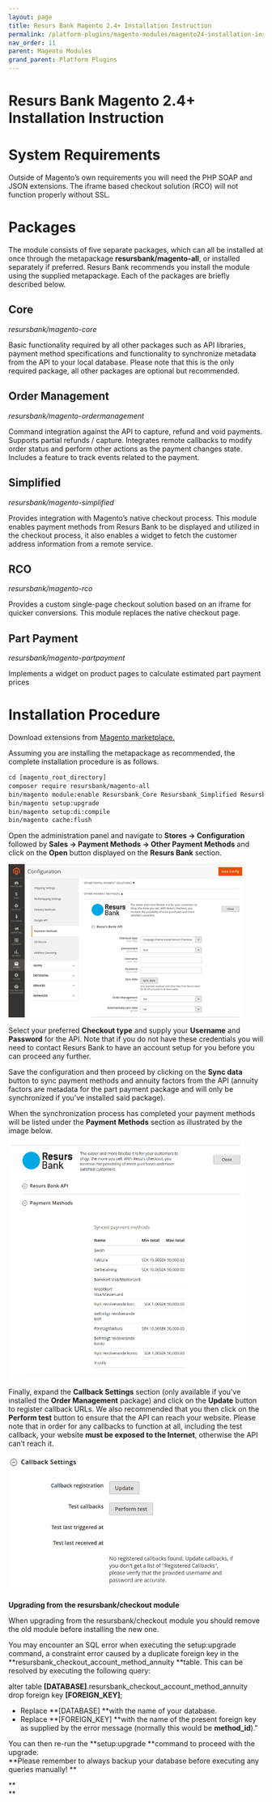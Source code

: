 ```yaml
---
layout: page
title: Resurs Bank Magento 2.4+ Installation Instruction
permalink: /platform-plugins/magento-modules/magento24-installation-instruction/
nav_order: 11
parent: Magento Modules
grand_parent: Platform Plugins
---
```


# Resurs Bank Magento 2.4+ Installation Instruction 

# System Requirements
Outside of Magento’s own requirements you will need the PHP SOAP and
JSON extensions. The iframe based checkout solution (RCO) will not
function properly without SSL.

# Packages
The module consists of five separate packages, which can all be
installed at once through the metapackage **resursbank/magento-all**, or
installed separately if preferred. Resurs Bank recommends you install
the module using the supplied metapackage. Each of the packages are
briefly described below.

## Core
*resursbank/magento-core*

Basic functionality required by all other packages such as API
libraries, payment method specifications and functionality to
synchronize metadata from the API to your local database. Please note
that this is the only required package, all other packages are optional
but recommended.

## Order Management
*resursbank/magento-ordermanagement*

Command integration against the API to capture, refund and void
payments. Supports partial refunds / capture. Integrates remote
callbacks to modify order status and perform other actions as the
payment changes state. Includes a feature to track events related to the
payment.

## Simplified
*resursbank/magento-simplified*

Provides integration with Magento’s native checkout process. This module
enables payment methods from Resurs Bank to be displayed and utilized in
the checkout process, it also enables a widget to fetch the customer
address information from a remote service.

## RCO
*resursbank/magento-rco*

Provides a custom single-page checkout solution based on an iframe for
quicker conversions. This module replaces the native checkout page.

## Part Payment
*resursbank/magento-partpayment*

Implements a widget on product pages to calculate estimated part payment
prices

# Installation Procedure
Download extensions from [Magento
marketplace.](https://marketplace.magento.com/resursbank-magento-all.html)

Assuming you are installing the metapackage as recommended, the complete
installation procedure is as follows.

```xml
cd [magento_root_directory]
composer require resursbank/magento-all
bin/magento module:enable Resursbank_Core Resursbank_Simplified Resursbank_Rco Resursbank_Ordermanagement Resursbank_Partpayment
bin/magento setup:upgrade
bin/magento setup:di:compile
bin/magento cache:flush
```
Open the administration panel and navigate to **Stores -\>
Configuration** followed by **Sales -\> Payment Methods -\> Other
Payment Methods** and click on the **Open** button displayed on the
**Resurs Bank** section.

![](../../../attachments/71794809/71794811.png)

Select your preferred **Checkout type** and supply your **Username** and
**Password** for the API. Note that if you do not have these credentials
you will need to contact Resurs Bank to have an account setup for you
before you can proceed any further.

Save the configuration and then proceed by clicking on the **Sync data**
button to sync payment methods and annuity factors from the API (annuity
factors are metadata for the part payment package and will only be
synchronized if you’ve installed said package).

When the synchronization process has completed your payment methods will
be listed under the **Payment Methods** section as illustrated by the
image below.

![](../../../attachments/71794809/71794812.png)

Finally, expand the **Callback Settings** section (only available if
you’ve installed the **Order Management** package) and click on the
**Update** button to register callback URLs. We also recommended that
you then click on the **Perform test** button to ensure that the API can
reach your website. Please note that in order for any callbacks to
function at all, including the test callback, your website **must be
exposed to the Internet**, otherwise the API can’t reach it.

 ![](../../../attachments/71794809/71794813.png)

**Upgrading from the resursbank/checkout module**

When upgrading from the resursbank/checkout module you should remove the
old module before installing the new one.

You may encounter an SQL error when executing the setup:upgrade command,
a constraint error caused by a duplicate foreign key in
the **resursbank_checkout_account_method_annuity **table. This can be
resolved by executing the following query:

alter table **\[DATABASE\]**.resursbank_checkout_account_method_annuity
drop foreign key **\[FOREIGN_KEY\]**;

- Replace **\[DATABASE\] **with the name of your database.
- Replace **\[FOREIGN_KEY\] **with the name of the present foreign key
  as supplied by the error message (normally this would
  be **method_id**)."

You can then re-run the **setup:upgrade **command to proceed with the
upgrade.  
**Please remember to always backup your database before executing any
queries manually! **

**  
**


